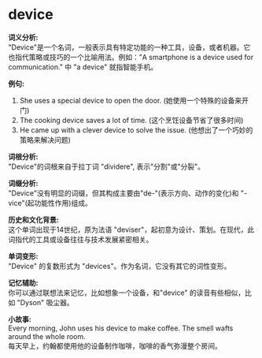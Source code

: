 # device

**词义分析:**  
"Device"是一个名词，一般表示具有特定功能的一种工具，设备，或者机器。它也指代策略或技巧的一个比喻用法。例如："A smartphone is a device used for communication." 中 "a device" 就指智能手机。

  

**例句:**

  

1.  She uses a special device to open the door. (她使用一个特殊的设备来开门)
2.  The cooking device saves a lot of time. (这个烹饪设备节省了很多时间)
3.  He came up with a clever device to solve the issue. (他想出了一个巧妙的策略来解决问题)

  

**词根分析:**  
"Device"的词根来自于拉丁词 "dividere", 表示"分割"或"分裂"。

  

**词缀分析:**  
"Device"没有明显的词缀，但其构成主要由"de-"(表示方向、动作的变化)和 "-vice"(起功能性作用)组成。

  

**历史和文化背景:**  
这个单词出现于14世纪，原为法语 "deviser"，起初意为设计、策划。在现代，此词指代的工具或设备往往与技术发展紧密相关。

  

**单词变形:**  
"Device" 的复数形式为 "devices"。作为名词，它没有其它的词性变形。

  

**记忆辅助:**  
你可以通过联想法来记忆，比如想象一个设备，和"device" 的读音有些相似，比如 "Dyson" 吸尘器。

  

**小故事:**  
Every morning, John uses his device to make coffee. The smell wafts around the whole room.  
每天早上，约翰都使用他的设备制作咖啡，咖啡的香气弥漫整个房间。

